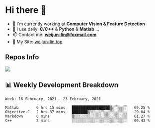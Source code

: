 # Hi there 👋

<!--
**Weijun-Lin/Weijun-Lin** is a ✨ _special_ ✨ repository because its `README.md` (this file) appears on your GitHub profile.

Here are some ideas to get you started:

- 🔭 I’m currently working on ...
- 🌱 I’m currently learning ...
- 👯 I’m looking to collaborate on ...
- 🤔 I’m looking for help with ...
- 💬 Ask me about ...
- 📫 How to reach me: ...
- 😄 Pronouns: ...
- ⚡ Fun fact: ...
-->

- 🏢 I'm currently working at **Computer Vision & Feature Detection**
- 🚀 I use daily: **C/C++** & **Python** & **Matlab** ...
- 📫 Contact me: **weijun-lin@foxmail.com**
- 🔗 My Site: [weijun-lin.top](weijun-lin.top)

  

## Repos Info
![](https://github-readme-stats.vercel.app/api?username=Weijun-Lin&theme=cobalt)

## 📊 Weekly Development Breakdown

<!--START_SECTION:waka-->
```text
Week: 16 February, 2021 - 23 February, 2021

Matlab        6 hrs 15 mins   █████████████████▒░░░░░░░   69.25 % 
Objective-C   2 hrs 37 mins   ███████▒░░░░░░░░░░░░░░░░░   29.04 % 
Markdown      6 mins          ▒░░░░░░░░░░░░░░░░░░░░░░░░   01.27 % 
C++           2 mins          ░░░░░░░░░░░░░░░░░░░░░░░░░   00.43 % 
```
<!--END_SECTION:waka-->
